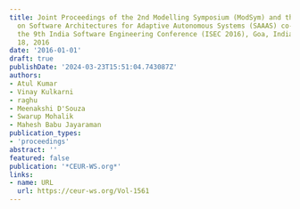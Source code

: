 ```yaml
---
title: Joint Proceedings of the 2nd Modelling Symposium (ModSym) and the Workshop
  on Software Architectures for Adaptive Autonomous Systems (SAAAS) co-located with
  the 9th India Software Engineering Conference (ISEC 2016), Goa, India, February
  18, 2016
date: '2016-01-01'
draft: true
publishDate: '2024-03-23T15:51:04.743087Z'
authors:
- Atul Kumar
- Vinay Kulkarni
- raghu
- Meenakshi D'Souza
- Swarup Mohalik
- Mahesh Babu Jayaraman
publication_types:
- 'proceedings'
abstract: ''
featured: false
publication: '*CEUR-WS.org*'
links:
- name: URL
  url: https://ceur-ws.org/Vol-1561
---
```


